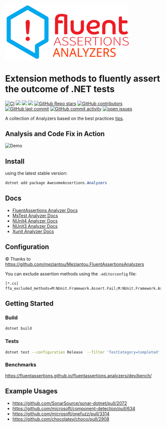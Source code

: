 <a href="https://www.fluentassertions.com"><img src="assets/images/fluent_assertions_analyzers_large_horizontal.svg" style="width:400px"/></a>

# Extension methods to fluently assert the outcome of .NET tests

[![CI](https://github.com/awesomeassertions/awesomeassertions.anazlyers/actions/workflows/ci.yml/badge.svg?branch=main)](https://github.com/awesomeassertions/awesomeassertions.anazlyers/actions/workflows/ci.yml)
[![](https://img.shields.io/github/release/awesomeassertions/awesomeassertions.anazlyers.svg?label=latest%20release&color=007edf)](https://github.com/awesomeassertions/awesomeassertions.anazlyers/releases/latest)
[![](https://img.shields.io/nuget/dt/fluentassertions.analyzers.svg?label=downloads&color=007edf&logo=nuget)](https://www.nuget.org/packages/fluentassertions.analyzers)
[![](https://img.shields.io/librariesio/dependents/nuget/fluentassertions.analyzers.svg?label=dependent%20libraries)](https://libraries.io/nuget/fluentassertions.analyzers)
[![GitHub Repo stars](https://img.shields.io/github/stars/awesomeassertions/awesomeassertions.anazlyers)](https://github.com/awesomeassertions/awesomeassertions.anazlyers/stargazers)
[![GitHub contributors](https://img.shields.io/github/contributors/awesomeassertions/awesomeassertions.anazlyers)](https://github.com/awesomeassertions/awesomeassertions.anazlyers/graphs/contributors)
[![GitHub last commit](https://img.shields.io/github/last-commit/awesomeassertions/awesomeassertions.anazlyers)](https://github.com/awesomeassertions/awesomeassertions.anazlyers)
[![GitHub commit activity](https://img.shields.io/github/commit-activity/m/awesomeassertions/awesomeassertions.anazlyers)](https://github.com/awesomeassertions/awesomeassertions.anazlyers/graphs/commit-activity)
[![open issues](https://img.shields.io/github/issues/awesomeassertions/awesomeassertions.anazlyers)](https://github.com/awesomeassertions/awesomeassertions.anazlyers/issues)

A collection of Analyzers based on the best practices [tips](https://fluentassertions.com/tips/).

<!-- TODO: do we want to re-introduce this? Do we care? -->
<!-- ![Alt](https://repobeats.axiom.co/api/embed/92fd2e6496fc171c00616eaf672c3c757a1a29ac.svg "Repobeats analytics image") -->

## Analysis and Code Fix in Action

![Demo](assets/demo.gif)

## Install

using the latest stable version:

```powershell
dotnet add package AwesomeAssertions.Analyzers
```

## Docs

- [FluentAssertions Analyzer Docs](docs/FluentAssertionsAnalyzer.md)
- [MsTest Analyzer Docs](docs/MsTestAnalyzer.md)
- [NUnit4 Analyzer Docs](docs/Nunit4Analyzer.md)
- [NUnit3 Analyzer Docs](docs/Nunit3Analyzer.md)
- [Xunit Analyzer Docs](docs/XunitAnalyzer.md)

## Configuration

© Thanks to https://github.com/meziantou/Meziantou.FluentAssertionsAnalyzers

You can exclude assertion methods using the `.editorconfig` file:

````
[*.cs]
ffa_excluded_methods=M:NUnit.Framework.Assert.Fail;M:NUnit.Framework.Assert.Fail(System.String)
````

## Getting Started

### Build

```bash
dotnet build
```

### Tests

```bash
dotnet test --configuration Release  --filter 'TestCategory=Completed'
```

### Benchmarks

<!-- TODO: point at fork docs -->
https://fluentassertions.github.io/fluentassertions.analyzers/dev/bench/

## Example Usages
- https://github.com/SonarSource/sonar-dotnet/pull/2072
- https://github.com/microsoft/component-detection/pull/634
- https://github.com/microsoft/onefuzz/pull/3314
- https://github.com/chocolatey/choco/pull/2908
